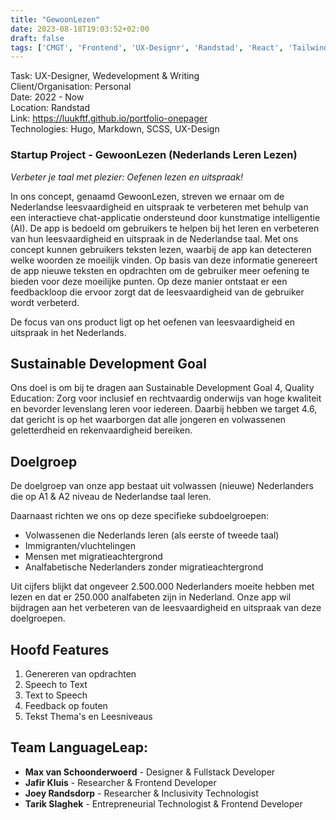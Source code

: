 ```yaml
---
title: "GewoonLezen"
date: 2023-08-18T19:03:52+02:00
draft: false
tags: ['CMGT', 'Frontend', 'UX-Designr', 'Randstad', 'React', 'Tailwind', 'Github', 'NodeJS', 'AI', 'GPT', 'Figma']
---
```

Task: UX-Designer, Wedevelopment & Writing  
Client/Organisation: Personal  
Date: 2022 - Now  
Location: Randstad  
Link: https://luukftf.github.io/portfolio-onepager  
Technologies: Hugo, Markdown, SCSS, UX-Design  

### Startup Project - GewoonLezen (Nederlands Leren Lezen)

*Verbeter je taal met plezier: Oefenen lezen en uitspraak!*

In ons concept, genaamd GewoonLezen, streven we ernaar om de Nederlandse leesvaardigheid en uitspraak te verbeteren met behulp van een interactieve chat-applicatie ondersteund door kunstmatige intelligentie (AI). De app is bedoeld om gebruikers te helpen bij het leren en verbeteren van hun leesvaardigheid en uitspraak in de Nederlandse taal. Met ons concept kunnen gebruikers teksten lezen, waarbij de app kan detecteren welke woorden ze moeilijk vinden. Op basis van deze informatie genereert de app nieuwe teksten en opdrachten om de gebruiker meer oefening te bieden voor deze moeilijke punten. Op deze manier ontstaat er een feedbackloop die ervoor zorgt dat de leesvaardigheid van de gebruiker wordt verbeterd.

De focus van ons product ligt op het oefenen van leesvaardigheid en uitspraak in het Nederlands.

## Sustainable Development Goal

Ons doel is om bij te dragen aan Sustainable Development Goal 4, Quality Education: Zorg voor inclusief en rechtvaardig onderwijs van hoge kwaliteit en bevorder levenslang leren voor iedereen. Daarbij hebben we target 4.6, dat gericht is op het waarborgen dat alle jongeren en volwassenen geletterdheid en rekenvaardigheid bereiken.

## Doelgroep

De doelgroep van onze app bestaat uit volwassen (nieuwe) Nederlanders die op A1 & A2 niveau de Nederlandse taal leren.

Daarnaast richten we ons op deze specifieke subdoelgroepen:
- Volwassenen die Nederlands leren (als eerste of tweede taal)
- Immigranten/vluchtelingen
- Mensen met migratieachtergrond
- Analfabetische Nederlanders zonder migratieachtergrond

Uit cijfers blijkt dat ongeveer 2.500.000 Nederlanders moeite hebben met lezen en dat er 250.000 analfabeten zijn in Nederland. Onze app wil bijdragen aan het verbeteren van de leesvaardigheid en uitspraak van deze doelgroepen.

## Hoofd Features
1. Genereren van opdrachten
2. Speech to Text
3. Text to Speech
4. Feedback op fouten
5. Tekst Thema's en Leesniveaus

## Team LanguageLeap:
- **Max van Schoonderwoerd** - Designer & Fullstack Developer  
- **Jafir Kluis** - Researcher & Frontend Developer  
- **Joey Randsdorp** - Researcher & Inclusivity Technologist  
- **Tarik Slaghek** - Entrepreneurial Technologist & Frontend Developer  
